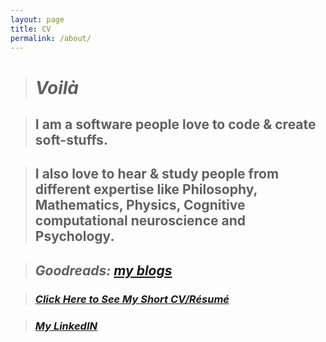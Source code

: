 ```yaml
---
layout: page
title: CV
permalink: /about/
---
```


> # _Voilà_

> ## I am a software people love to code & create soft-stuffs.

> ## I also love to hear & study people from different expertise like Philosophy, Mathematics, Physics, Cognitive computational neuroscience and Psychology.

> ## _Goodreads: [my blogs](https://shihabyasin.github.io/)_

> ### **[_Click Here to See My Short CV/Résumé_](https://github.com/ShihabYasin/shihabyasin.github.io/blob/gh-pages/cv/Yasin_Resume.pdf)**

> ### [_My LinkedIN_](https://www.linkedin.com/in/yasinshihab/)



